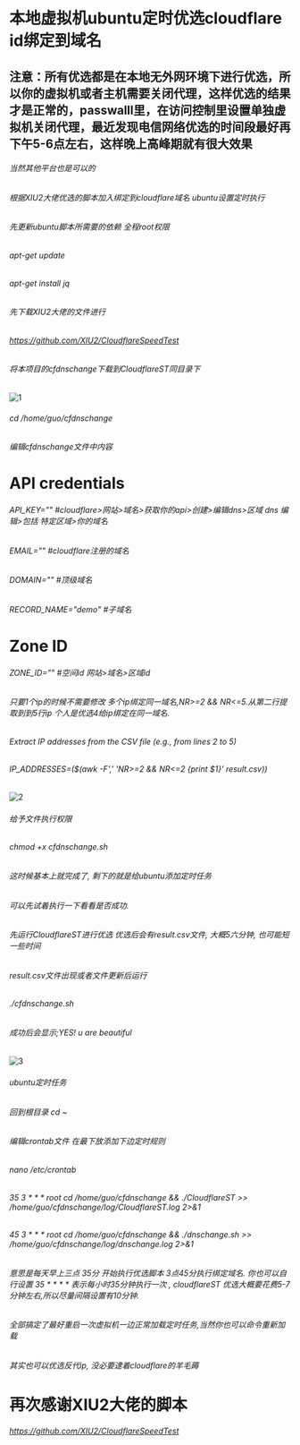 # 本地虚拟机ubuntu定时优选cloudflare id绑定到域名
## 注意：所有优选都是在本地无外网环境下进行优选，所以你的虚拟机或者主机需要关闭代理，这样优选的结果才是正常的，passwalll里，在访问控制里设置单独虚拟机关闭代理，最近发现电信网络优选的时间段最好再下午5-6点左右，这样晚上高峰期就有很大效果
###### 当然其他平台也是可以的
###### 根据XIU2大佬优选的脚本加入绑定到cloudflare域名 ubuntu设置定时执行
###### 先更新ubuntu脚本所需要的依赖 全程root权限
###### apt-get update
###### apt-get install jq

###### 先下载XIU2大佬的文件进行
###### https://github.com/XIU2/CloudflareSpeedTest
###### 将本项目的cfdnschange下载到CloudflareST同目录下

![1](https://github.com/user-attachments/assets/7fc38a88-f81c-4268-9c71-866b557b5ae1)
###### cd /home/guo/cfdnschange
###### 编辑cfdnschange文件中内容
# API credentials
###### API_KEY="" #cloudflare>网站>域名>获取你的api>创建>编辑dns>区域 dns 编辑>包括 特定区域>你的域名
###### EMAIL="" #cloudflare注册的域名
###### DOMAIN="" #顶级域名
###### RECORD_NAME="demo"  #子域名
# Zone ID
###### ZONE_ID="" #空间id  网站>域名>区域id

###### 只要1个ip的时候不需要修改   多个ip绑定同一域名,NR>=2 && NR<=5.从第二行提取到到5行ip   个人是优选4给ip绑定在同一域名.
###### Extract IP addresses from the CSV file (e.g., from lines 2 to 5) 
###### IP_ADDRESSES=($(awk -F',' 'NR>=2 && NR<=2 {print $1}' result.csv))
![2](https://github.com/user-attachments/assets/df9c7199-ff8f-499c-9516-702f8ec69705)

###### 给予文件执行权限
###### chmod +x cfdnschange.sh
###### 这时候基本上就完成了, 剩下的就是给ubuntu添加定时任务
###### 可以先试着执行一下看看是否成功.
###### 先运行CloudflareST进行优选 优选后会有result.csv文件, 大概5六分钟, 也可能短一些时间
###### result.csv文件出现或者文件更新后运行
###### ./cfdnschange.sh
###### 成功后会显示;YES! u are beautiful
![3](https://github.com/user-attachments/assets/ed44d09d-c72e-48f5-b4f1-fbbb9de29dbe)
###### ubuntu定时任务
###### 回到根目录 cd ~
###### 编辑crontab文件  在最下放添加下边定时规则
###### nano /etc/crontab
###### 35 3 * * * root cd /home/guo/cfdnschange && ./CloudflareST >> /home/guo/cfdnschange/log/CloudflareST.log 2>&1 
###### 45 3 * * * root cd /home/guo/cfdnschange && ./dnschange.sh >> /home/guo/cfdnschange/log/dnschange.log 2>&1 
###### 意思是每天早上三点 35分 开始执行优选脚本 3点45分执行绑定域名.  你也可以自行设置    35 * * * *  表示每小时35分钟执行一次 , cloudflareST 优选大概要花费5-7分钟左右,所以尽量间隔设置有10分钟.
###### 全部搞定了最好重启一次虚拟机一边正常加载定时任务,当然你也可以命令重新加载
###### 其实也可以优选反代ip, 没必要逮着cloudflare的羊毛薅

# 再次感谢XIU2大佬的脚本
###### https://github.com/XIU2/CloudflareSpeedTest
